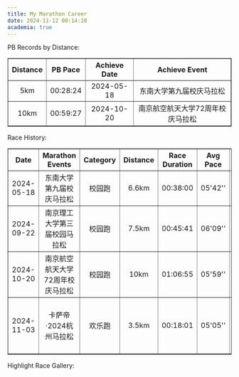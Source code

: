 ```yaml
---
title: My Marathon Career
date: 2024-11-12 00:14:28
academia: true
---
```

PB Records by Distance:

<table style="border-collapse: collapse; width: 100%;" border="1">
  <tr>
    <th style="text-align:center;">Distance</th>
    <th style="text-align:center;">PB Pace</th>
    <th style="text-align:center;">Achieve Date</th>
    <th style="text-align:center;">Achieve Event</th>
  </tr>
  <tr>
    <td style="text-align:center;">5km</td>
    <td style="text-align:center;">00:28:24</td>
    <td style="text-align:center;">2024-05-18</td>
    <td style="text-align:center;">东南大学第九届校庆马拉松</td>
  </tr>
  <tr>
    <td style="text-align:center;">10km</td>
    <td style="text-align:center;">00:59:27</td>
    <td style="text-align:center;">2024-10-20</td>
    <td style="text-align:center;">南京航空航天大学72周年校庆马拉松</td>
  </tr>
</table>

Race History:

<table style="border-collapse: collapse; width: 100%;" border="1">
  <tr>
    <th style="text-align:center;width:90px;">Date</th>
    <th style="text-align:center;width:290px;">Marathon Events</th>
    <th style="text-align:center;width:70px;">Category</th>
    <th style="text-align:center;width:70px;">Distance</th>
    <th style="text-align:center;width:70px;">Race Duration</th>
    <th style="text-align:center;width:50px;">Avg Pace</th>
    <th style="text-align:center;">Location</th>
  </tr>
  <tr>
    <td style="text-align:center;">2024-05-18</td>
    <td style="text-align:center;">东南大学第九届校庆马拉松</td>
    <td style="text-align:center;">校园跑</td>
    <td style="text-align:center;">6.6km</td>
    <td style="text-align:center;">00:38:00</td>
    <td style="text-align:center;">05'42''</td>
    <td style="text-align:center;">东南大学九龙湖校区</td>
  </tr>
  <tr>
    <td style="text-align:center;">2024-09-22</td>
    <td style="text-align:center;">南京理工大学第三届校园马拉松</td>
    <td style="text-align:center;">校园跑</td>
    <td style="text-align:center;">7.5km</td>
    <td style="text-align:center;">00:45:41</td>
    <td style="text-align:center;">06'09''</td>
    <td style="text-align:center;">南京理工大学孝陵卫校区</td>
  </tr>
  <tr>
    <td style="text-align:center;">2024-10-20</td>
    <td style="text-align:center;">南京航空航天大学72周年校庆马拉松</td>
    <td style="text-align:center;">校园跑</td>
    <td style="text-align:center;">10km</td>
    <td style="text-align:center;">01:06:55</td>
    <td style="text-align:center;">05'59''</td>
    <td style="text-align:center;">南京航空航天大学将军路校区</td>
  </tr>
  <tr>
    <td style="text-align:center;">2024-11-03</td>
    <td style="text-align:center;">卡萨帝·2024杭州马拉松</td>
    <td style="text-align:center;">欢乐跑</td>
    <td style="text-align:center;">3.5km</td>
    <td style="text-align:center;">00:18:01</td>
    <td style="text-align:center;">05'05''</td>
    <td style="text-align:center;">杭州市黄龙体育中心-西湖平湖秋月风景区</td>
  </tr>
</table>

Highlight Race Gallery:

